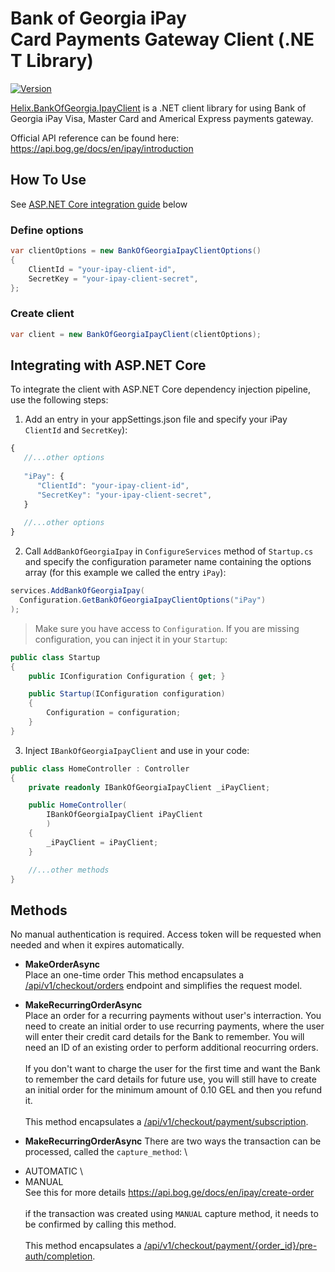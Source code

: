 # Bank of Georgia iPay Card Payments Gateway Client (.NET Library)

[![Version](https://helix.ge/helix-bankofgeorgia-ipayclient-nuget.svg?1-0-0)](https://www.nuget.org/packages/Helix.BankOfGeorgia.IpayClient)

[Helix.BankOfGeorgia.IpayClient](https://www.nuget.org/packages/Helix.BankOfGeorgia.IpayClient) is a .NET client library for using Bank of Georgia iPay Visa, Master Card and Americal Express payments gateway.

Official API reference can be found here: \
https://api.bog.ge/docs/en/ipay/introduction

## How To Use
See [ASP.NET Core integration guide](#integrating-with-aspnet-core) below

### Define options
```csharp
var clientOptions = new BankOfGeorgiaIpayClientOptions()
{
    ClientId = "your-ipay-client-id",
    SecretKey = "your-ipay-client-secret",
};
```

### Create client
```csharp
var client = new BankOfGeorgiaIpayClient(clientOptions);
```


## Integrating with ASP.NET Core
To integrate the client with ASP.NET Core dependency injection pipeline, use the following steps:

1. Add an entry in your appSettings.json file and specify your iPay `ClientId` and `SecretKey`):
```js
{
   //...other options
   
   "iPay": {
      "ClientId": "your-ipay-client-id",
      "SecretKey": "your-ipay-client-secret",
   }
  
   //...other options
}
```

2. Call ```AddBankOfGeorgiaIpay``` in ```ConfigureServices``` method of ```Startup.cs``` and specify the configuration parameter name containing the options array (for this example we called the entry ```iPay```):
````csharp
services.AddBankOfGeorgiaIpay(
  Configuration.GetBankOfGeorgiaIpayClientOptions("iPay")
);
````

> Make sure you have access to ```Configuration```. If you are missing configuration, you can inject it in your `Startup`:
```csharp
public class Startup
{
    public IConfiguration Configuration { get; }

    public Startup(IConfiguration configuration)
    {
        Configuration = configuration;
    }
}
```

3. Inject ```IBankOfGeorgiaIpayClient``` and use in your code:
````csharp
public class HomeController : Controller
{
    private readonly IBankOfGeorgiaIpayClient _iPayClient;

    public HomeController(
        IBankOfGeorgiaIpayClient iPayClient
        )
    {
        _iPayClient = iPayClient;
    }

    //...other methods
}
````

## Methods
No manual authentication is required. Access token will be requested when needed and when it expires automatically.

* **MakeOrderAsync**    
Place an one-time order
This method encapsulates a [/api/v1/checkout/orders](https://api.bog.ge/docs/en/ipay/create-order) endpoint and simplifies the request model. 


* **MakeRecurringOrderAsync**    
Place an order for a recurring payments without user's interraction. You need to create an initial order to use recurring payments, where the user will enter their credit card details for the Bank to remember. You will need an ID of an existing order to perform additional reocurring orders.\
\
If you don't want to charge the user for the first time and want the Bank to remember the card details for future use, you will still have to create an initial order for the minimum amount of 0.10 GEL and then you refund it. \
\
This method encapsulates a [/api/v1/checkout/payment/subscription](https://api.bog.ge/docs/en/ipay/recurring-payments). 

* **MakeRecurringOrderAsync**
There are two ways the transaction can be processed, called the `capture_method`: \
- AUTOMATIC \
- MANUAL \
See this for more details https://api.bog.ge/docs/en/ipay/create-order \
\
if the transaction was created using `MANUAL` capture method, it needs to be confirmed by calling this method. \
\
This method encapsulates a [/api/v1/checkout/payment/{order_id}/pre-auth/completion](https://api.bog.ge/docs/en/ipay/pre-authorization). 

